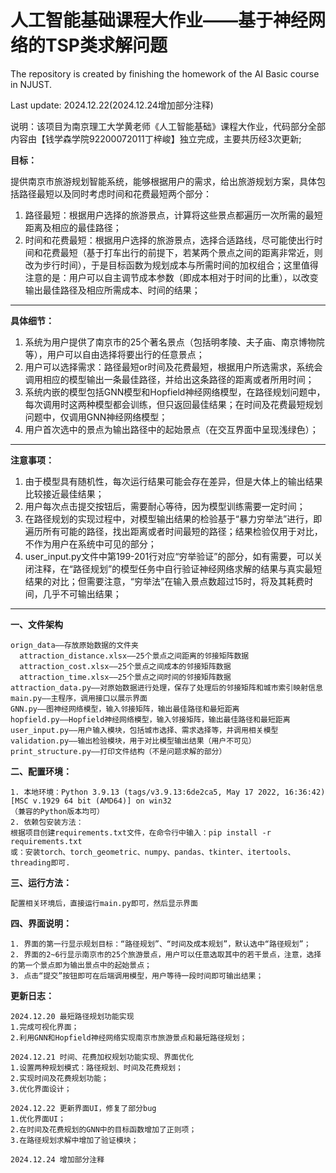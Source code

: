 # 人工智能基础课程大作业——基于神经网络的TSP类求解问题
The repository is created by finishing the homework of the AI Basic course in NJUST.

Last update: 2024.12.22(2024.12.24增加部分注释)

说明：该项目为南京理工大学黄老师《人工智能基础》课程大作业，代码部分全部内容由【钱学森学院92200072011丁梓峻】独立完成，主要共历经3次更新;

**目标：**

提供南京市旅游规划智能系统，能够根据用户的需求，给出旅游规划方案，具体包括路径最短以及同时考虑时间和花费最短两个部分：
1. 路径最短：根据用户选择的旅游景点，计算将这些景点都遍历一次所需的最短距离及相应的最佳路径；
2. 时间和花费最短：根据用户选择的旅游景点，选择合适路线，尽可能使出行时间和花费最短（基于打车出行的前提下，若某两个景点之间的距离非常近，则改为步行时间），于是目标函数为规划成本与所需时间的加权组合；这里值得注意的是：用户可以自主调节成本参数（即成本相对于时间的比重），以改变输出最佳路径及相应所需成本、时间的结果；

****

**具体细节：**
1. 系统为用户提供了南京市的25个著名景点（包括明孝陵、夫子庙、南京博物院等），用户可以自由选择将要出行的任意景点；
2. 用户可以选择需求：路径最短or时间及花费最短，根据用户所选需求，系统会调用相应的模型输出一条最佳路径，并给出这条路径的距离或者所用时间；
3. 系统内嵌的模型包括GNN模型和Hopfield神经网络模型，在路径规划问题中，每次调用时这两种模型都会训练，但只返回最佳结果；在时间及花费最短规划问题中，仅调用GNN神经网络模型；
4. 用户首次选中的景点为输出路径中的起始景点（在交互界面中呈现浅绿色）；

****

**注意事项：**
1. 由于模型具有随机性，每次运行结果可能会存在差异，但是大体上的输出结果比较接近最佳结果；
2. 用户每次点击提交按钮后，需要耐心等待，因为模型训练需要一定时间；
3. 在路径规划的实现过程中，对模型输出结果的检验基于“暴力穷举法”进行，即遍历所有可能的路径，找出距离或者时间最短的路径；结果检验仅用于对比，不作为用户在系统中可见的部分；
4. user_input.py文件中第199-201行对应“穷举验证”的部分，如有需要，可以关闭注释，在“路径规划”的模型任务中自行验证神经网络求解的结果与真实最短结果的对比；但需要注意，“穷举法”在输入景点数超过15时，将及其耗费时间，几乎不可输出结果；

****
**一、文件架构**
```
orign_data——存放原始数据的文件夹
  attraction_distance.xlsx——25个景点之间距离的邻接矩阵数据
  attraction_cost.xlsx——25个景点之间成本的邻接矩阵数据
  attraction_time.xlsx——25个景点之间时间的邻接矩阵数据
attraction_data.py——对原始数据进行处理，保存了处理后的邻接矩阵和城市索引映射信息
main.py——主程序，调用接口以展示界面
GNN.py——图神经网络模型，输入邻接矩阵，输出最佳路径和最短距离
hopfield.py——Hopfield神经网络模型，输入邻接矩阵，输出最佳路径和最短距离
user_input.py——用户输入模块，包括城市选择、需求选择等，并调用相关模型
validation.py——输出检验模块，用于对比模型输出结果（用户不可见）
print_structure.py——打印文件结构（不是问题求解的部分）
```

**二、配置环境：**
```
1. 本地环境：Python 3.9.13 (tags/v3.9.13:6de2ca5, May 17 2022, 16:36:42) [MSC v.1929 64 bit (AMD64)] on win32
（兼容的Python版本均可）
2. 依赖包安装方法：
根据项目创建requirements.txt文件，在命令行中输入：pip install -r requirements.txt
或：安装torch、torch_geometric、numpy、pandas、tkinter、itertools、threading即可.
```

**三、运行方法：**
```
配置相关环境后，直接运行main.py即可，然后显示界面
```

**四、界面说明：**
```
1. 界面的第一行显示规划目标：“路径规划”、“时间及成本规划”，默认选中“路径规划”；
2. 界面的2~6行显示南京市的25个旅游景点，用户可以任意选取其中的若干景点，注意，选择的第一个景点即为输出景点中的起始景点；
3. 点击“提交”按钮即可在后端调用模型，用户等待一段时间即可输出结果；
```

**更新日志：**
```angular2html
2024.12.20 最短路径规划功能实现
1.完成可视化界面；
2.利用GNN和Hopfield神经网络实现南京市旅游景点和最短路径规划；

2024.12.21 时间、花费加权规划功能实现、界面优化
1.设置两种规划模式：路径规划、时间及花费规划；
2.实现时间及花费规划功能；
3.优化界面设计；

2024.12.22 更新界面UI，修复了部分bug
1.优化界面UI；
2.在时间及花费规划的GNN中的目标函数增加了正则项；
3.在路径规划求解中增加了验证模块；

2024.12.24 增加部分注释
```